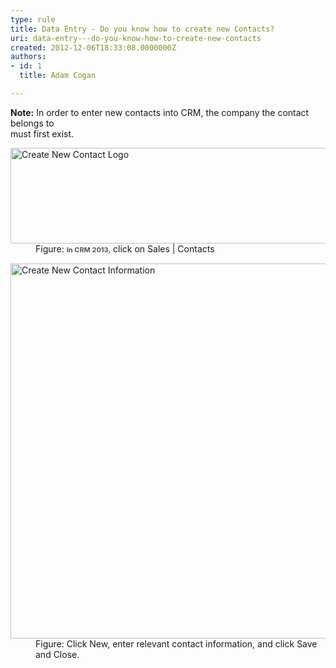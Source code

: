 ```yaml
---
type: rule
title: Data Entry - Do you know how to create new Contacts?
uri: data-entry---do-you-know-how-to-create-new-contacts
created: 2012-12-06T18:33:08.0000000Z
authors:
- id: 1
  title: Adam Cogan

---
```


 **​Note:** In order to enter new contacts into CRM, the company the contact belongs to<br> must first exist. <dl class="goodImage">          <dt>
            <img src="/Communication/RulesToBetterCRMForUsers/PublishingImages/Sales-COntacts.jpg" alt="Create New Contact Logo" style="width&#58;600px;height&#58;153px;">
          </dt>
          <dd>
            Figure&#58; <span style="color&#58;#555555;font-size&#58;11px;font-weight&#58;bold;line-height&#58;16px;">In CRM 2013,</span>&#160;click on Sales | Contacts</dd>
        </dl><dl class="goodImage">          <dt>
            <img src="/Communication/RulesToBetterCRMForUsers/PublishingImages/NewContact.jpg" alt="Create New Contact Information" style="width&#58;600px;">
          </dt>
          <dd>
            Figure&#58; Click New, enter relevant&#160;contact information, and click Save and Close.
          </dd>
        </dl>
